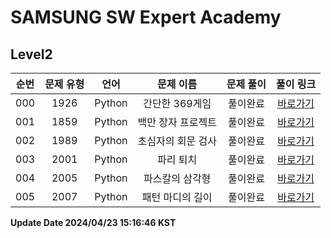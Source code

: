 # SAMSUNG SW Expert Academy

## Level2

| 순번 | 문제 유형 | 언어 | 문제 이름 | 문제 풀이 | 풀이 링크 |
| :--: |:--: |:--: |:--: |:--: |:--: |
|000|1926|Python|간단한 369게임|풀이완료|[바로가기](https://github.com/westreed/ProgrammersAlgorithm/blob/main/SAMSUNG_SW_Expert_Academy/Level2/%EA%B0%84%EB%8B%A8%ED%95%9C%20369%EA%B2%8C%EC%9E%84.py)|
|001|1859|Python|백만 장자 프로젝트|풀이완료|[바로가기](https://github.com/westreed/ProgrammersAlgorithm/blob/main/SAMSUNG_SW_Expert_Academy/Level2/%EB%B0%B1%EB%A7%8C%20%EC%9E%A5%EC%9E%90%20%ED%94%84%EB%A1%9C%EC%A0%9D%ED%8A%B8.py)|
|002|1989|Python|초심자의 회문 검사|풀이완료|[바로가기](https://github.com/westreed/ProgrammersAlgorithm/blob/main/SAMSUNG_SW_Expert_Academy/Level2/%EC%B4%88%EC%8B%AC%EC%9E%90%EC%9D%98%20%ED%9A%8C%EB%AC%B8%20%EA%B2%80%EC%82%AC.py)|
|003|2001|Python|파리 퇴치|풀이완료|[바로가기](https://github.com/westreed/ProgrammersAlgorithm/blob/main/SAMSUNG_SW_Expert_Academy/Level2/%ED%8C%8C%EB%A6%AC%20%ED%87%B4%EC%B9%98.py)|
|004|2005|Python|파스칼의 삼각형|풀이완료|[바로가기](https://github.com/westreed/ProgrammersAlgorithm/blob/main/SAMSUNG_SW_Expert_Academy/Level2/%ED%8C%8C%EC%8A%A4%EC%B9%BC%EC%9D%98%20%EC%82%BC%EA%B0%81%ED%98%95.py)|
|005|2007|Python|패턴 마디의 길이|풀이완료|[바로가기](https://github.com/westreed/ProgrammersAlgorithm/blob/main/SAMSUNG_SW_Expert_Academy/Level2/%ED%8C%A8%ED%84%B4%20%EB%A7%88%EB%94%94%EC%9D%98%20%EA%B8%B8%EC%9D%B4.py)|


**Update Date 2024/04/23 15:16:46 KST**